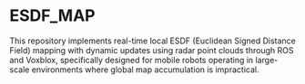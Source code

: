 # ESDF_MAP
This repository implements real-time local ESDF (Euclidean Signed Distance Field) mapping with dynamic updates using radar point clouds through ROS and Voxblox, specifically designed for mobile robots operating in large-scale environments where global map accumulation is impractical.
